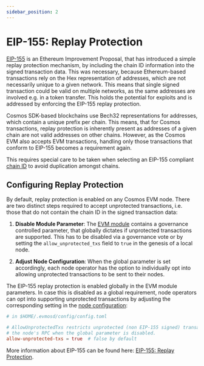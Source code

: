 ```yaml
---
sidebar_position: 2
---
```


# EIP-155: Replay Protection

[EIP-155](https://eips.ethereum.org/EIPS/eip-155) is an Ethereum Improvement Proposal,
that has introduced a simple replay protection mechanism,
by including the chain ID information into the signed transaction data.
This was necessary, because Ethereum-based transactions rely on the Hex representation of addresses,
which are not necessarily unique to a given network.
This means that single signed transaction could be valid on multiple networks,
as the same addresses are involved e.g. in a token transfer.
This holds the potential for exploits and is addressed by enforcing the EIP-155 replay protection.

Cosmos SDK-based blockchains use Bech32 representations for addresses, which contain a unique prefix per chain.
This means, that for Cosmos transactions, replay protection is inherently present as addresses of a given chain
are not valid addresses on other chains.
However, as the Cosmos EVM also accepts EVM transactions, handling only those transactions that conform to EIP-155
becomes a requirement again.

This requires special care to be taken when selecting an EIP-155 compliant [chain ID](./chain-id.mdx)
to avoid duplication amongst chains.

## Configuring Replay Protection

By default, replay protection is enabled on any Cosmos EVM node.
There are two distinct steps required to accept unprotected transactions, i.e. those that do not contain the chain ID
in the signed transaction data:

1. **Disable Module Parameter**:
The [EVM module](../modules/vm#parameters) contains a governance controlled parameter,
that globally dictates if unprotected transactions are supported.
This has to be disabled via a governance vote or
by setting the `allow_unprotected_txs` field to `true` in the genesis of a local node.

2. **Adjust Node Configuration**:
When the global parameter is set accordingly, each node operator has the option to individually opt into allowing
unprotected transactions to be sent to their nodes.

The EIP-155 replay protection is enabled globally in the EVM module parameters.
In case this is disabled as a global requirement, node operators can opt into supporting unprotected transactions
by adjusting the corresponding setting in the [node configuration](https://github.com/cosmos/evm/blob/v0.1.0/server/config/toml.go#L74-L76):

```toml
# in $HOME/.evmosd/config/config.toml

# AllowUnprotectedTxs restricts unprotected (non EIP-155 signed) transactions to be submitted via
# the node's RPC when the global parameter is disabled.
allow-unprotected-txs = true  # false by default
```

More information about EIP-155 can be found here: [EIP-155: Replay Protection](../../protocol/concepts/replay-protection.md).